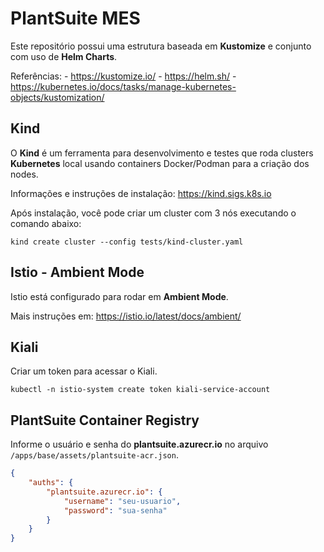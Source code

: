 # PlantSuite MES

Este repositório possui uma estrutura baseada em **Kustomize** e conjunto com uso de **Helm Charts**.

Referências:
    - https://kustomize.io/
    - https://helm.sh/
    - https://kubernetes.io/docs/tasks/manage-kubernetes-objects/kustomization/

## Kind

O **Kind** é um ferramenta para desenvolvimento e testes que roda clusters **Kubernetes** local usando containers Docker/Podman para a criação dos nodes. 

Informações e instruções de instalação: https://kind.sigs.k8s.io

Após instalação, você pode criar um cluster com 3 nós executando o comando abaixo:

```console
kind create cluster --config tests/kind-cluster.yaml
```

## Istio - Ambient Mode

Istio está configurado para rodar em **Ambient Mode**.

Mais instruções em: https://istio.io/latest/docs/ambient/

## Kiali

Criar um token para acessar o Kiali.

```console
kubectl -n istio-system create token kiali-service-account
```

## PlantSuite Container Registry 

Informe o usuário e senha do **plantsuite.azurecr.io** no arquivo `/apps/base/assets/plantsuite-acr.json`.

```json
{
    "auths": {
        "plantsuite.azurecr.io": {
            "username": "seu-usuario",
            "password": "sua-senha"
        }
    }
}
```